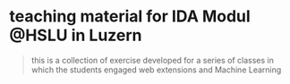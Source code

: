# teaching material for IDA Modul @HSLU in Luzern
> this is a collection of exercise developed for a series of classes in which the students engaged web extensions and Machine Learning